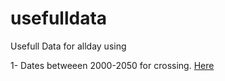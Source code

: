 # usefulldata
Usefull Data for allday using

1- Dates betweeen 2000-2050 for crossing. [Here](https://github.com/bahadirdogru/usefulldata/blob/master/inftbl_date.sql)
